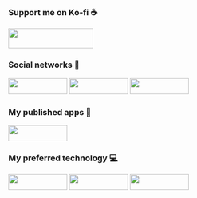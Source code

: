 ### Support me on Ko-fi ☕
<a href="https://ko-fi.com/nacompllo"><img src="https://blogger.googleusercontent.com/img/a/AVvXsEjS38xLsDGtE9pLzBOks40WyC5elONtfXRJXkLktB1eHsyNphp_jNT3MLYbnDxDEvbAJ2fBThxEItrml_L9d85_Da_pjd5jBH-IzdKMOGMhfTfvIBx8R8X7WZzhuAitVEKc_70QIBpw5ytFUfQf8ug_0quMz96YBz7S0BSX_YIPJKii1r7OgAm_BWBw4Q" style="width:170px;height:40px;"></a>

### Social networks 👋
<a href="https://www.youtube.com/Nacompllo"><img src="https://1.bp.blogspot.com/-d-iEZNHkhM0/Xwx06HHmQ2I/AAAAAAAACi0/X8zO_gjlmBgsxR-UsJ7CiAubvR3Yjd2UQCLcBGAsYHQ/s1600/youtube.png" style="width:118px;height:32px;"></a>
<a href="https://twitter.com/nacompllo"><img src="https://1.bp.blogspot.com/-TUo3ljSyzKo/Xwx8zeUssaI/AAAAAAAACjA/GoR94aOawUYBfNnVHutrYhQhXPAA3QVhgCLcBGAsYHQ/s1600/twitter.png" style="width:118px;height:32px;"></a>
<a href="https://www.nacompllo.com/"><img src="https://1.bp.blogspot.com/-qvfdSrgMTTA/Xwx81xbisVI/AAAAAAAACjE/_7V3CRtbU9Y6Pv5ziNIgjC4pNeg6tV5NACLcBGAsYHQ/s1600/blogger.png" style="width:118px;height:32px;"></a>

### My published apps 📱
<a href="https://play.google.com/store/apps/developer?id=Nacompllo&hl=en_us"><img src="https://1.bp.blogspot.com/-k_TJRdD_JtA/XwyIiqZFMrI/AAAAAAAACkA/NfVAFWx5nHYxDQ4zkkrRbWLlHdhylDWEgCLcBGAsYHQ/s1600/mobile.png" style="width:118px;height:32px;"></a>

### My preferred technology 💻
<a href="https://www.youtube.com/Nacompllo"><img src="https://1.bp.blogspot.com/-ZGS_cXXlPAc/XwyCcWquRBI/AAAAAAAACjc/yMh6gubIyXc6a_cmKKwLRPeeXf2ZqQW2gCLcBGAsYHQ/s1600/azure.png" style="width:118px;height:32px;"></a>
<a href="https://www.youtube.com/Nacompllo"><img src="https://1.bp.blogspot.com/-sYz-Dfr2Gac/XwyCZL02ZwI/AAAAAAAACjU/v-JJmKL2dKw4sa-XbvCQJxHAxxe64BDHgCLcBGAsYHQ/s1600/csharp_dotnet.png" style="width:118px;height:32px;"></a>
<a href="https://www.youtube.com/Nacompllo"><img src="https://1.bp.blogspot.com/-zes9y9Sr_Gg/XwyCa1nZMqI/AAAAAAAACjY/B3OrpXYXaNQHO_wqY3qSDMLE-r3GCyxDQCLcBGAsYHQ/s1600/xamarin_forms.png" style="width:118px;height:32px;"></a>
<!--
**nacompllo/nacompllo** is a ✨ _special_ ✨ repository because its `README.md` (this file) appears on your GitHub profile.

Here are some ideas to get you started:

- 🔭 I’m currently working on ...
- 🌱 I’m currently learning ...
- 👯 I’m looking to collaborate on ...
- 🤔 I’m looking for help with ...
- 💬 Ask me about ...
- 📫 How to reach me: ...
- 😄 Pronouns: ...
- ⚡ Fun fact: ...
-->
